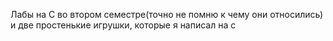 Лабы на С во втором семестре(точно не помню к чему они относились) и две простенькие игрушки, которые я написал на с

